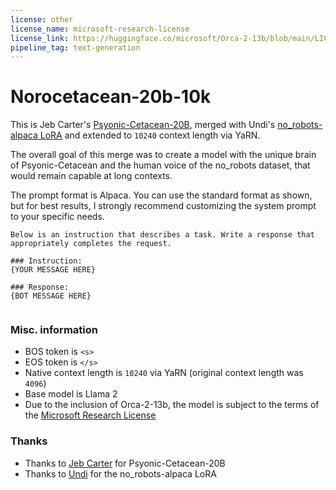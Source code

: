 ```yaml
---
license: other
license_name: microsoft-research-license
license_link: https://huggingface.co/microsoft/Orca-2-13b/blob/main/LICENSE
pipeline_tag: text-generation
---
```


# Norocetacean-20b-10k

This is Jeb Carter's [Psyonic-Cetacean-20B](https://huggingface.co/jebcarter/psyonic-cetacean-20B), merged with Undi's [no_robots-alpaca LoRA](https://huggingface.co/Undi95/Llama2-13B-no_robots-alpaca-lora) and extended to `10240` context length via YaRN.

The overall goal of this merge was to create a model with the unique brain of Psyonic-Cetacean and the human voice of the no_robots dataset, that would remain capable at long contexts.

The prompt format is Alpaca. You can use the standard format as shown, but for best results, I strongly recommend customizing the system prompt to your specific needs.

```
Below is an instruction that describes a task. Write a response that appropriately completes the request.

### Instruction:
{YOUR MESSAGE HERE}

### Response:
{BOT MESSAGE HERE}


```

### Misc. information
- BOS token is `<s>`
- EOS token is `</s>`
- Native context length is `10240` via YaRN (original context length was `4096`)
- Base model is Llama 2
- Due to the inclusion of Orca-2-13b, the model is subject to the terms of the [Microsoft Research License](https://huggingface.co/microsoft/Orca-2-13b/blob/main/LICENSE)

### Thanks
- Thanks to [Jeb Carter](https://huggingface.co/jebcarter) for Psyonic-Cetacean-20B
- Thanks to [Undi](https://ko-fi.com/undiai) for the no_robots-alpaca LoRA

